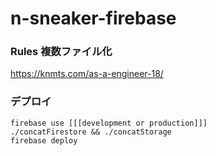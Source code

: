 # n-sneaker-firebase

### Rules 複数ファイル化

https://knmts.com/as-a-engineer-18/

### デプロイ

```
firebase use [[[development or production]]]
./concatFirestore && ./concatStorage
firebase deploy
```

